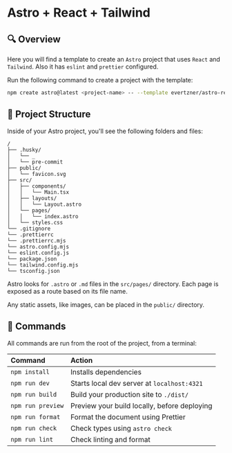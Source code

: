 # Astro + React + Tailwind

## 🔍 Overview

Here you will find a template to create an `Astro` project that uses `React` and `Tailwind`. Also it has `eslint` and `prettier` configured.

Run the following command to create a project with the template:

```sh
npm create astro@latest <project-name> -- --template evertzner/astro-react-tailwind-template --yes
```

## 🚀 Project Structure

Inside of your Astro project, you'll see the following folders and files:

```text
/
├── .husky/
│   └── _
│   └── pre-commit
├── public/
│   └── favicon.svg
├── src/
│   ├── components/
│   │   └── Main.tsx
│   ├── layouts/
│   │   └── Layout.astro
│   └── pages/
│   │   └── index.astro
│   └── styles.css
└── .gitignore
└── .prettierrc
└── .prettierrc.mjs
└── astro.config.mjs
└── eslint.config.js
└── package.json
└── tailwind.config.mjs
└── tsconfig.json
```

Astro looks for `.astro` or `.md` files in the `src/pages/` directory. Each page is exposed as a route based on its file name.

Any static assets, like images, can be placed in the `public/` directory.

## 🧞 Commands

All commands are run from the root of the project, from a terminal:

| Command           | Action                                       |
| :---------------- | :------------------------------------------- |
| `npm install`     | Installs dependencies                        |
| `npm run dev`     | Starts local dev server at `localhost:4321`  |
| `npm run build`   | Build your production site to `./dist/`      |
| `npm run preview` | Preview your build locally, before deploying |
| `npm run format`  | Format the document using Prettier           |
| `npm run check`   | Check types using `astro check`              |
| `npm run lint`    | Check linting and format                     |
